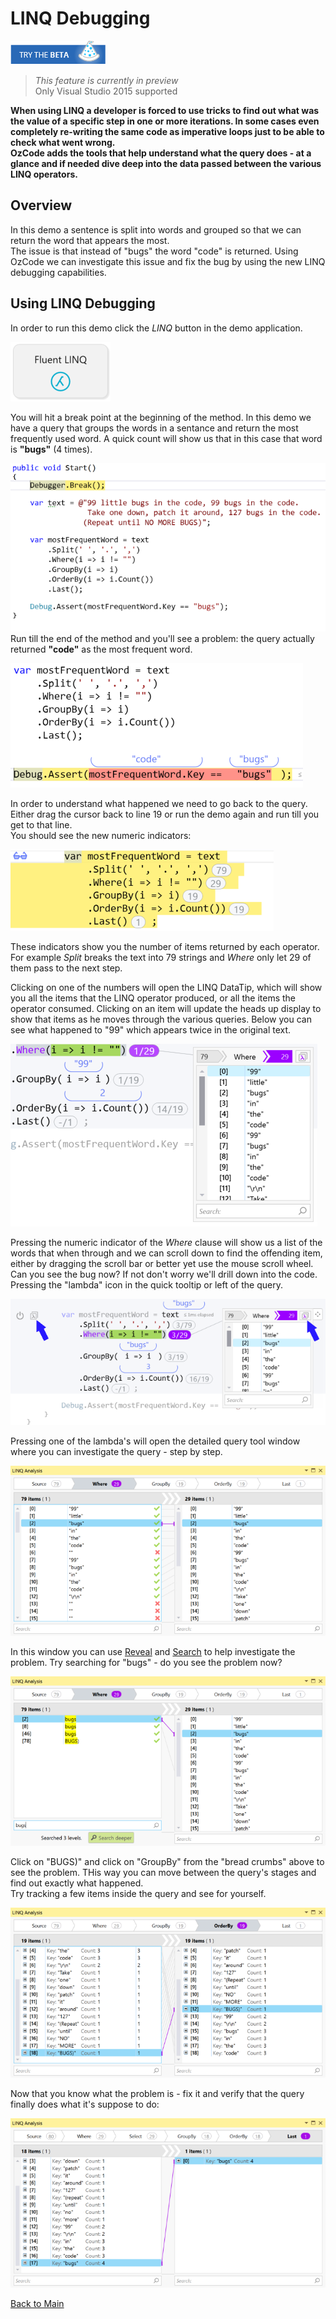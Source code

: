 ﻿# LINQ Debugging

[![Download OzCode Beta][2]](http://o.oz-code.com/LINQ_EAP)
> *This feature is currently in preview*  
> Only Visual Studio 2015 supported

**When using LINQ a developer is forced to use tricks to find out what was the value of a specific step in one or more iterations. In some cases even completely re-writing the same code as imperative loops just to be able to check what went wrong.  
OzCode adds the tools that help understand what the query does - at a glance and if needed dive deep into the data passed between the various LINQ operators.**

## Overview   
In this demo a sentence is split into words and grouped so that we can return the word that appears the most.  
The issue is that instead of "bugs" the word "code" is returned. 
Using OzCode we can investigate this issue and fix the bug by using the new LINQ debugging capabilities.

## Using LINQ Debugging 

In order to run this demo click the _LINQ_ button in the demo application. 

![LINQ Button](Resources/linqButton.PNG)

You will hit a break point at the beginning of the method. 
In this demo we have a query that groups the words in a sentance and return the most frequently used word.
A quick count will show us that in this case that word is **"bugs"** (4 times).   
   
![Demo query](Resources/demoCode.PNG)   
Run till the end of the method and you'll see a problem: the query actually returned **"code"** as the most frequent word.   

![Bug!](Resources/linqBug.PNG)   

In order to understand what happened we need to go back to the query. Either drag the cursor back to line 19 or run the demo again and run till you get to that line.   
You should see the new numeric indicators:

![Numeric indicators](Resources/numericIndicators.PNG)

These indicators show you the number of items returned by each operator. For example *Split* breaks the text into 79 strings and *Where* only let 29 of them pass to the next step.   

Clicking on one of the numbers will open the LINQ DataTip, which will show you all the items that the LINQ operator produced, or all the items the operator consumed.
Clicking on an item will update the heads up display to show that items as he moves through the various queries.
Below you can see what happened to "99" which appears twice in the original text. 

![Quick data tip](Resources/quickDatatip.PNG)

Pressing the numeric indicator of the *Where* clause will show us a list of the words that when through and we can scroll down to find the offending item, either by dragging the scroll bar or better yet use the mouse scroll wheel.  
Can you see the bug now? If not don't worry we'll drill down into the code.
Pressing the "lambda" icon in the quick tooltip or left of the query.

![Opening details LINQ view](Resources/lambdaIcons.PNG)

Pressing one of the lambda's will open the detailed query tool window where you can investigate the query - step by step.

![Detailed tool window](Resources/detailsQueryToolWindow.PNG)

In this window you can use [Reveal](../01.Reveal/README.md) and [Search](../02.Search/README.md) to help investigate the problem. 
Try searching for "bugs" - do you see the problem now?

![Searching for bugs](Resources/linqSearchForBugs.PNG)

Click on "BUGS)" and click on "GroupBy" from the "bread crumbs" above to see the problem. THis way you can move between the query's stages and find out exactly what happened.   
Try tracking a few items inside the query and see for yourself.

![GroupBy](Resources/groupBy.PNG)

Now that you know what the problem is - fix it and verify that the query finally does what it's suppose to do:

![Fixed](Resources/fixed.PNG)

[Back to Main](../../README.md) 

[2]: Resources/beta-05.png
